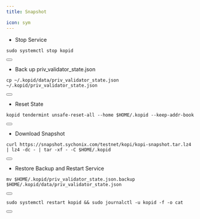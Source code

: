 ```yaml
---
title: Snapshot

icon: sym
---
```

<!-- Note: Change nodename, Binary, and $HOME/.binary -->
- Stop Service

<div class="code-block-wrapper">
  <pre><code>sudo systemctl stop kopid</code></pre>
  <button class="copy-btn"><i class="fas fa-copy"></i></button>
</div>

- Back up priv_validator_state.json

<div class="code-block-wrapper">
  <pre><code>cp ~/.kopid/data/priv_validator_state.json  ~/.kopid/priv_validator_state.json</code></pre>
  <button class="copy-btn"><i class="fas fa-copy"></i></button>
</div>

- Reset State

<div class="code-block-wrapper">
  <pre><code>kopid tendermint unsafe-reset-all --home $HOME/.kopid --keep-addr-book</code></pre>
  <button class="copy-btn"><i class="fas fa-copy"></i></button>
</div>

- Download Snapshot

<div class="code-block-wrapper">
  <pre><code>curl https://snapshot.sychonix.com/testnet/kopi/kopi-snapshot.tar.lz4 | lz4 -dc - | tar -xf - -C $HOME/.kopid</code></pre>
  <button class="copy-btn"><i class="fas fa-copy"></i></button>
</div>

- Restore Backup and Restart Service

<div class="code-block-wrapper">
  <pre><code>mv $HOME/.kopid/priv_validator_state.json.backup $HOME/.kopid/data/priv_validator_state.json</code></pre>
  <button class="copy-btn"><i class="fas fa-copy"></i></button>
</div>



<div class="code-block-wrapper">
  <pre><code>sudo systemctl restart kopid && sudo journalctl -u kopid -f -o cat</code></pre>
  <button class="copy-btn"><i class="fas fa-copy"></i></button>
</div>
